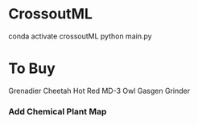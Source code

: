 # CrossoutML
 
conda activate crossoutML
python main.py


# To Buy
Grenadier
Cheetah
Hot Red
MD-3 Owl
Gasgen
Grinder


### Add Chemical Plant Map